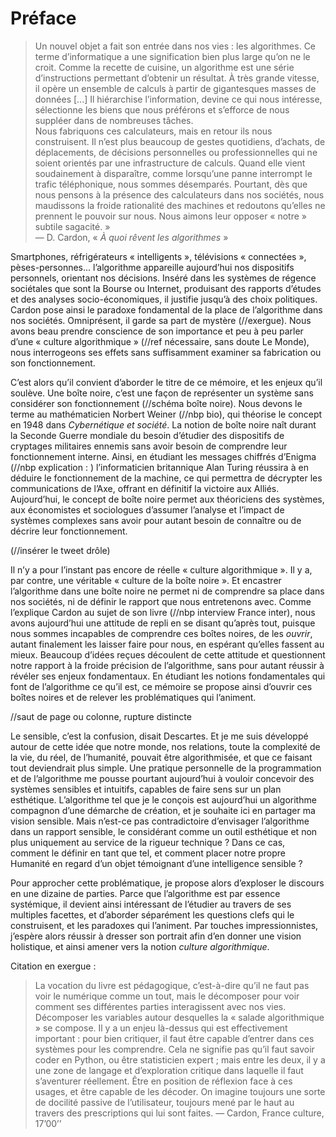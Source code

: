 # Préface

> Un nouvel objet a fait son entrée dans nos vies : les algorithmes. Ce terme d’informatique a une signification bien plus large qu’on ne le croit. Comme la recette de cuisine, un algorithme est une série d’instructions permettant d’obtenir un résultat. À très grande vitesse, il opère un ensemble de calculs à partir de gigantesques masses de données [...] Il hiérarchise l’information, devine ce qui nous intéresse, sélectionne les biens que nous préférons et s’efforce de nous suppléer dans de nombreuses tâches.  
> Nous fabriquons ces calculateurs, mais en retour ils nous construisent. Il n’est plus beaucoup de gestes quotidiens, d’achats, de déplacements, de décisions personnelles ou professionnelles qui ne soient orientés par une infrastructure de calculs. Quand elle vient soudainement à disparaître, comme lorsqu’une panne interrompt le trafic téléphonique, nous sommes désemparés. Pourtant, dès que nous pensons à la présence des calculateurs dans nos sociétés, nous maudissons la froide rationalité des machines et redoutons qu’elles ne prennent le pouvoir sur nous. Nous aimons leur opposer « notre » subtile sagacité. »  
— D. Cardon, « *À quoi rêvent les algorithmes* »

Smartphones, réfrigérateurs « intelligents », télévisions « connectées », pèses-personnes... l’algorithme appareille aujourd’hui nos dispositifs personnels, orientant nos décisions. Inséré dans les systèmes de régence sociétales que sont la Bourse ou Internet, produisant des rapports d’études et des analyses socio-économiques, il justifie jusqu’à des choix politiques.
Cardon pose ainsi le paradoxe fondamental de la place de l’algorithme dans nos sociétés. Omniprésent, il garde sa part de mystère (//exergue). Nous avons beau prendre conscience de son importance et peu à peu parler d’une « culture algorithmique » (//ref nécessaire, sans doute Le Monde), nous interrogeons ses effets sans suffisamment examiner sa fabrication ou son fonctionnement.

C’est alors qu’il convient d’aborder le titre de ce mémoire, et les enjeux qu’il soulève.
Une boîte noire, c’est une façon de représenter un système sans considérer son fonctionnement (//schéma boîte noire). Nous devons le terme au mathématicien Norbert Weiner (//nbp bio), qui théorise le concept en 1948 dans *Cybernétique et société*.
La notion de boîte noire naît durant la Seconde Guerre mondiale du besoin d’étudier des dispositifs de cryptages militaires ennemis sans avoir besoin de comprendre leur fonctionnement interne. Ainsi, en étudiant les messages chiffrés d’Enigma (//nbp explication : ) l’informaticien britannique Alan Turing réussira à en déduire le fonctionnement de la machine, ce qui permettra de décrypter les communications de l’Axe, offrant en définitif la victoire aux Alliés.
Aujourd’hui, le concept de boîte noire permet aux théoriciens des systèmes, aux économistes et sociologues d’assumer l’analyse et l’impact de systèmes complexes sans avoir pour autant besoin de connaître ou de décrire leur fonctionnement.

(//insérer le tweet drôle)

Il n’y a pour l’instant pas encore de réelle « culture algorithmique ». Il y a, par contre, une véritable « culture de la boîte noire ». Et encastrer l’algorithme dans une boîte noire ne permet ni de comprendre sa place dans nos sociétés, ni de définir le rapport que nous entretenons avec.
Comme l’explique Cardon au sujet de son livre (//nbp interview France inter), nous avons aujourd’hui une attitude de repli en se disant qu’après tout, puisque nous sommes incapables de comprendre ces boîtes noires, de les *ouvrir*, autant finalement les laisser faire pour nous, en espérant qu’elles fassent au mieux. Beaucoup d’idées reçues découlent de cette attitude et questionnent notre rapport à la froide précision de l’algorithme, sans pour autant réussir à révéler ses enjeux fondamentaux.
En étudiant les notions fondamentales qui font de l’algorithme ce qu’il est, ce mémoire se propose ainsi d’ouvrir ces boîtes noires et de relever les problématiques qui l’animent.

//saut de page ou colonne, rupture distincte

Le sensible, c’est la confusion, disait Descartes. Et je me suis développé autour de cette idée que notre monde, nos relations, toute la complexité de la vie, du réel, de l’humanité, pouvait être algorithmisée, et que ce faisant tout deviendrait plus simple. Une pratique personnelle de la programmation et de l’algorithme me pousse pourtant aujourd’hui à vouloir concevoir des systèmes sensibles et intuitifs, capables de faire sens sur un plan esthétique. L’algorithme tel que je le conçois est aujourd’hui un algorithme compagnon d’une démarche de création, et je souhaite ici en partager ma vision sensible.
Mais n’est-ce pas contradictoire d’envisager l’algorithme dans un rapport sensible, le considérant comme un outil esthétique et non plus uniquement au service de la rigueur technique ? Dans ce cas, comment le définir en tant que tel, et comment placer notre propre Humanité en regard d’un objet témoignant d’une intelligence sensible ? 

Pour approcher cette problématique, je propose alors d’exploser le discours en une dizaine de parties. Parce que l’algorithme est par essence systémique, il devient ainsi intéressant de l’étudier au travers de ses multiples facettes, et d’aborder séparément les questions clefs qui le construisent, et les paradoxes qui l’animent. Par touches impressionnistes, j’espère alors réussir à dresser son portrait afin d’en donner une vision holistique, et ainsi amener vers la notion *culture algorithmique*.

Citation en exergue : 
> La vocation du livre est pédagogique, c’est-à-dire qu’il ne faut pas voir le numérique comme un tout, mais le décomposer pour voir comment ses différentes parties interagissent avec nos vies. Décomposer les variables autour desquelles la « salade algorithmique » se compose. Il y a un enjeu là-dessus qui est effectivement important : pour bien critiquer, il faut être capable d’entrer dans ces systèmes pour les comprendre. Cela ne signifie pas qu’il faut savoir coder en Python, ou être statisticien expert ; mais entre les deux, il y a une zone de langage et d’exploration critique dans laquelle il faut s’aventurer réellement. Être en position de réflexion face à ces usages, et être capable de les décoder. On imagine toujours une sorte de docilité passive de l’utilisateur, toujours mené par le haut au travers des prescriptions qui lui sont faites. — Cardon, France culture, 17’00’’


